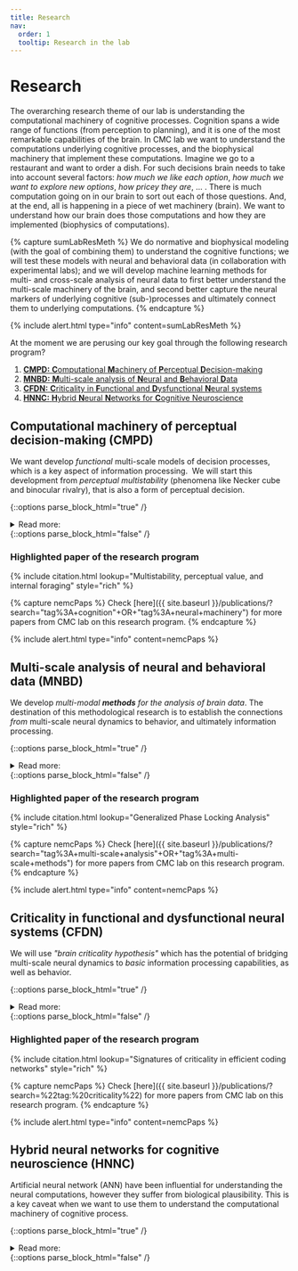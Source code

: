 ```yaml
---
title: Research
nav:
  order: 1
  tooltip: Research in the lab
---
```


# Research

The overarching research theme of our lab is understanding the computational machinery of cognitive processes. Cognition spans a wide range of functions (from perception to planning), and it is one of the most remarkable capabilities of the brain. 
In CMC lab we want to understand the computations underlying cognitive processes, 
and the biophysical machinery that implement these computations.
Imagine we go to a restaurant and want to order a dish. 
For such decisions brain needs to take into account several factors: 
_how much we like each option_, 
_how much we want to explore new options_, 
_how pricey they are_, ... .
There is much computation going on in our brain to sort out each of those questions.
And, at the end, all is happening in a piece of wet machinery (brain).
We want to understand how our brain does those computations and how they are implemented (biophysics of computations).

{% capture sumLabResMeth %}
We do normative and biophysical modeling (with the goal of combining them) to understand the cognitive functions; we will test these models with neural and behavioral data (in collaboration with experimental labs); and we will develop machine learning methods for multi- and cross-scale analysis of neural data to first better understand the multi-scale machinery of the brain, and second better capture the neural markers of underlying cognitive (sub-)processes and ultimately connect them to underlying computations. 
{% endcapture %}

{%
  include alert.html
  type="info"
  content=sumLabResMeth
%}

At the moment we are perusing our key goal through the following research program?

1. [**CMPD:** **C**omputational **M**achinery of **P**erceptual **D**ecision-making](#cmpd)
2. [**MNBD:** **M**ulti-scale analysis of **N**eural and **B**ehavioral **D**ata](#mnbd)
3. [**CFDN:** **C**riticality in **F**unctional and **D**ysfunctional **N**eural systems](#cfdn)
3. [**HNNC:** **H**ybrid **N**eural **N**etworks for **C**ognitive Neuroscience](#hnnc)

 <a id="cmpd"></a>
## Computational machinery of perceptual decision-making (CMPD)

We want develop *functional* multi-scale models of decision processes,
which is a key aspect of information processing. 
We will start this development from *perceptual multistability* (phenomena like Necker cube
and binocular rivalry), that is also a form of perceptual decision. 

{::options parse_block_html="true" /}
<details  style="text-align: left;">
<summary markdown="span">Read more:</summary>

We chose perceptual multistability as our starting point due to
its multi-faceted richness:

1. It is an evolutionary-preserved phenomenon.
2. It is studied across several levels of organization (from genes to brain
networks).
3. It is a rich task to understand different aspects of neural
computaitons. This includes, perceptual inference and we recently showed it is
*also* a rich task for understanding value-based decision-making, and even cognitive control.
4. It is broadly applicable across many species, from Drosophila to human, as well as across different sensory modalities.

Furthermore, perceptual multistability is also important from a
psychiatric perspective, as it has been found to differ in a wide range
of psychiatric conditions (e. g., differences in the rate of perceptual
switches), 
So, we believe studying this phenomenon has great potential
for gaining an integrative insight into a wide range of neural functions
and dysfunctions.

</details>
{::options parse_block_html="false" /}

### Highlighted paper of the research program
{% include citation.html lookup="Multistability, perceptual value, and internal foraging" style="rich" %}

{% capture nemcPaps %}
Check [here]({{ site.baseurl }}/publications/?search="tag%3A+cognition"+OR+"tag%3A+neural+machinery") for more papers from CMC lab on this research program.
{% endcapture %}

{%
  include alert.html
  type="info"
  content=nemcPaps
%}


 <a id="mnbd"></a>
## Multi-scale analysis of neural and behavioral data (MNBD)

We develop *multi-modal **methods** for the analysis of brain data*. 
The destination of this methodological research is to establish the connections *from* multi-scale neural dynamics to behavior, and ultimately information processing.

{::options parse_block_html="true" /}
<details  style="text-align: left;">
<summary markdown="span">Read more:</summary>
The organization of the brain spans multiple levels (neurons, circuits, networks, etc), which are duly assessed using different measurement modalities (electrophysiology, calcium imaging, fMRI, etc). Despite extensive developments in the analysis of *individual* data modalities, studies that focus on *joint analysis of multi-modal neural data are still scarce*. 

We started this research program from _Neural events_. Neural events are characteristics, transient, coordinated, neural activities that we can identify them in aggregated signals (e.g., local field potentials or LFPs). 
We want to use them as accessible neural markers of cognitive processes, 
that likely shed light on behaviorally relevant coordination mechanisms in the brain.


It has been shown some neural events have signature across several scales (neurons, neural populations, and large-scale networks). 
Moreover, they are also closely connected to behavior;
for instance Sharp-Wave Ripples is one of the most studied neural events and, over two decades, it has been shown they are involved in everything from memory consolidation to offline and online planning. 
We want to use them as accessible neural markers of cognitive processes, 
that likely shed light on behaviorally relevant coordination mechanisms in the brain.


key gaps that we are trying to fill are the following: 
1. How we can detect neural events in data reliably? Thus, we will develop unsupervised machine learning methods to identify neural events.
2. If and how neural events are coupled to behavior? Thus we will use our method(s) to investigate the occurrence of different kinds of neural events in variety of behavioral task.
3. How rich multi-scale dynamics of neural event support the behavior? Thus, we will characterize the multi-scale signature of neural events (e.g., how different brain regions interact/communicate during each event) during variety of behavioral task.

</details>
{::options parse_block_html="false" /}

### Highlighted paper of the research program
{% include citation.html lookup="Generalized Phase Locking Analysis" style="rich" %}

{% capture nemcPaps %}
Check [here]({{ site.baseurl }}/publications/?search="tag%3A+multi-scale+analysis"+OR+"tag%3A+multi-scale+methods") for more papers from CMC lab on this research program.
{% endcapture %}

{%
  include alert.html
  type="info"
  content=nemcPaps
%}

 <a id="cfdn"></a>
## Criticality in functional and dysfunctional neural systems (CFDN)

We will use *"brain criticality hypothesis"* which has the potential of bridging
multi-scale neural dynamics to
*basic* information processing capabilities, as well as behavior.

{::options parse_block_html="true" /}
<details  style="text-align: left;">
<summary markdown="span">Read more:</summary>

Crudely speaking, this
hypothesis states that the brain operates close to the *edge of
instability* (e.g., a sweet spot between over-synchronization and random
activity). Operating in this regime explains some key features of neural
dynamics that are particularly important for a multi-scale description
of the brain (e. g., scale-freeness). Furthermore, criticality has been
suggested to be an optimized regime for information processing.

We extend the previous line of research in
two directions. 
1. Extend it to a broader range of information processing and other biologically relevant neuronal networks.
2. We investigate if deviation from the critical state occurs in psychiatric disorders. 

</details>
<!-- <br/> -->
{::options parse_block_html="false" /}

### Highlighted paper of the research program
{% include citation.html lookup="Signatures of criticality in efficient coding networks" style="rich" %}

{% capture nemcPaps %}
Check [here]({{ site.baseurl }}/publications/?search=%22tag:%20criticality%22) for more papers from CMC lab on this research program.
{% endcapture %}

{%
  include alert.html
  type="info"
  content=nemcPaps
%}

<a id="hnnc"></a>
## Hybrid neural networks for cognitive neuroscience (HNNC)

Artificial neural network (ANN) have been influential for understanding the neural computations, 
however they suffer from biological plausibility. 
This is a key caveat when we want to use them to understand the computational machinery of cognitive process. 

{::options parse_block_html="true" /}
<details  style="text-align: left;">
<summary markdown="span">Read more:</summary>

We will exploit the  capacity of ANN for implementing different kinds of computations and hybrid them as much as possible with biological neural networks.
This will let us to have the goodness of both worlds.


</details>
{::options parse_block_html="false" /}


